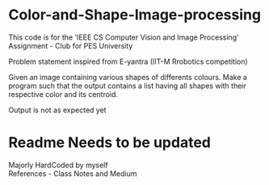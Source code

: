 # Color-and-Shape-Image-processing
This code is for the 'IEEE CS Computer Vision and Image Processing' Assignment - Club for PES University

Problem statement inspired from E-yantra (IIT-M Rrobotics competition)

Given an image containing various shapes of differents colours. 
Make a program such that the output contains a list having all shapes with their respective color and its centroid. 

Output is not as expected yet 

# Readme Needs to be updated

Majorly HardCoded by myself  
References - Class Notes and Medium
